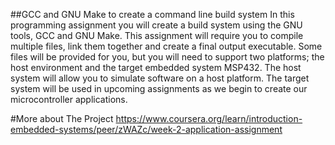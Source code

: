 ##GCC and GNU Make to create a command line build system
In this programming assignment you will create a build system using the GNU tools, GCC and GNU Make. This assignment will require you to compile multiple files, link them together and create a final output executable. Some files will be provided for you, but you will need to support two platforms; the host environment and the target embedded system MSP432. The host system will allow you to simulate software on a host platform. The target system will be used in upcoming assignments as we begin to create our microcontroller applications.

#More about The Project
https://www.coursera.org/learn/introduction-embedded-systems/peer/zWAZc/week-2-application-assignment